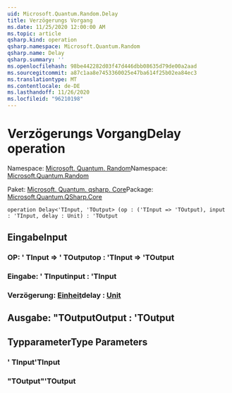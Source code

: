 ```yaml
---
uid: Microsoft.Quantum.Random.Delay
title: Verzögerungs Vorgang
ms.date: 11/25/2020 12:00:00 AM
ms.topic: article
qsharp.kind: operation
qsharp.namespace: Microsoft.Quantum.Random
qsharp.name: Delay
qsharp.summary: ''
ms.openlocfilehash: 98be442282d03f47d446dbb08635d79de00a2aad
ms.sourcegitcommit: a87c1aa8e7453360025e47ba614f25b02ea84ec3
ms.translationtype: MT
ms.contentlocale: de-DE
ms.lasthandoff: 11/26/2020
ms.locfileid: "96210198"
---
```

# <a name="delay-operation"></a><span data-ttu-id="e2861-102">Verzögerungs Vorgang</span><span class="sxs-lookup"><span data-stu-id="e2861-102">Delay operation</span></span>

<span data-ttu-id="e2861-103">Namespace: [Microsoft. Quantum. Random](xref:Microsoft.Quantum.Random)</span><span class="sxs-lookup"><span data-stu-id="e2861-103">Namespace: [Microsoft.Quantum.Random](xref:Microsoft.Quantum.Random)</span></span>

<span data-ttu-id="e2861-104">Paket: [Microsoft. Quantum. qsharp. Core](https://nuget.org/packages/Microsoft.Quantum.QSharp.Core)</span><span class="sxs-lookup"><span data-stu-id="e2861-104">Package: [Microsoft.Quantum.QSharp.Core](https://nuget.org/packages/Microsoft.Quantum.QSharp.Core)</span></span>




```qsharp
operation Delay<'TInput, 'TOutput> (op : ('TInput => 'TOutput), input : 'TInput, delay : Unit) : 'TOutput
```


## <a name="input"></a><span data-ttu-id="e2861-105">Eingabe</span><span class="sxs-lookup"><span data-stu-id="e2861-105">Input</span></span>

### <a name="op--tinput--toutput"></a><span data-ttu-id="e2861-106">OP: ' TInput => ' TOutput</span><span class="sxs-lookup"><span data-stu-id="e2861-106">op : 'TInput => 'TOutput</span></span> 




### <a name="input--tinput"></a><span data-ttu-id="e2861-107">Eingabe: ' TInput</span><span class="sxs-lookup"><span data-stu-id="e2861-107">input : 'TInput</span></span>




### <a name="delay--unit"></a><span data-ttu-id="e2861-108">Verzögerung: [Einheit](xref:microsoft.quantum.lang-ref.unit)</span><span class="sxs-lookup"><span data-stu-id="e2861-108">delay : [Unit](xref:microsoft.quantum.lang-ref.unit)</span></span>





## <a name="output--toutput"></a><span data-ttu-id="e2861-109">Ausgabe: "TOutput</span><span class="sxs-lookup"><span data-stu-id="e2861-109">Output : 'TOutput</span></span>



## <a name="type-parameters"></a><span data-ttu-id="e2861-110">Typparameter</span><span class="sxs-lookup"><span data-stu-id="e2861-110">Type Parameters</span></span>

### <a name="tinput"></a><span data-ttu-id="e2861-111">' TInput</span><span class="sxs-lookup"><span data-stu-id="e2861-111">'TInput</span></span>


### <a name="toutput"></a><span data-ttu-id="e2861-112">"TOutput"</span><span class="sxs-lookup"><span data-stu-id="e2861-112">'TOutput</span></span>

